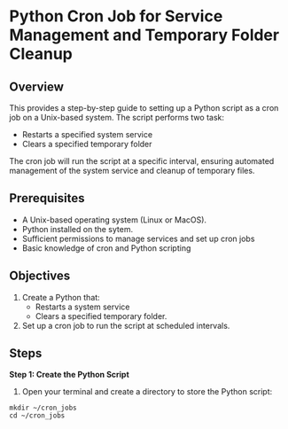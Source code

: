 # Python Cron Job for Service Management and Temporary Folder Cleanup

## Overview

This provides a step-by-step guide to setting up a Python script as a cron job on a Unix-based system. The script performs two task:
- Restarts a specified system service
- Clears a specified temporary folder

The cron job will run the script at a specific interval, ensuring automated management of the system service and cleanup of temporary files.


## Prerequisites

- A Unix-based operating system (Linux or MacOS).
- Python installed on the sytem.
- Sufficient permissions to manage services and set up cron jobs
- Basic knowledge of cron and Python scripting


## Objectives

1. Create a Python that:
    - Restarts a system service
    - Clears a specified temporary folder.
2. Set up a cron job to run the script at scheduled intervals.

## Steps
**Step 1: Create the Python Script**
1. Open your terminal and create a directory to store the Python script:
```
mkdir ~/cron_jobs
cd ~/cron_jobs
```
